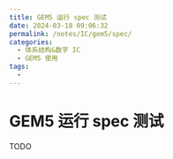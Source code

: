 ```yaml
---
title: GEM5 运行 spec 测试
date: 2024-03-18 09:06:32
permalink: /notes/IC/gem5/spec/
categories:
  - 体系结构&数字 IC
  - GEM5 使用
tags:
  - 
---
```


# GEM5 运行 spec 测试

TODO
